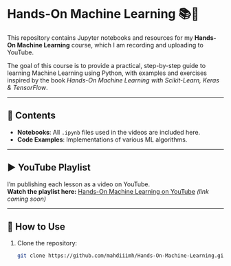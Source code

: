 # Hands-On Machine Learning 📚🤖

This repository contains Jupyter notebooks and resources for my **Hands-On Machine Learning** course, which I am recording and uploading to YouTube.

The goal of this course is to provide a practical, step-by-step guide to learning Machine Learning using Python, with examples and exercises inspired by the book *Hands-On Machine Learning with Scikit-Learn, Keras & TensorFlow*.

---

## 📂 Contents
- **Notebooks**: All `.ipynb` files used in the videos are included here.
- **Code Examples**: Implementations of various ML algorithms.

---

## ▶️ YouTube Playlist
I’m publishing each lesson as a video on YouTube.  
**Watch the playlist here:** [Hands-On Machine Learning on YouTube](https://www.youtube.com/) *(link coming soon)*

---

## 📌 How to Use
1. Clone the repository:
   ```bash
   git clone https://github.com/mahdiiimh/Hands-On-Machine-Learning.git
